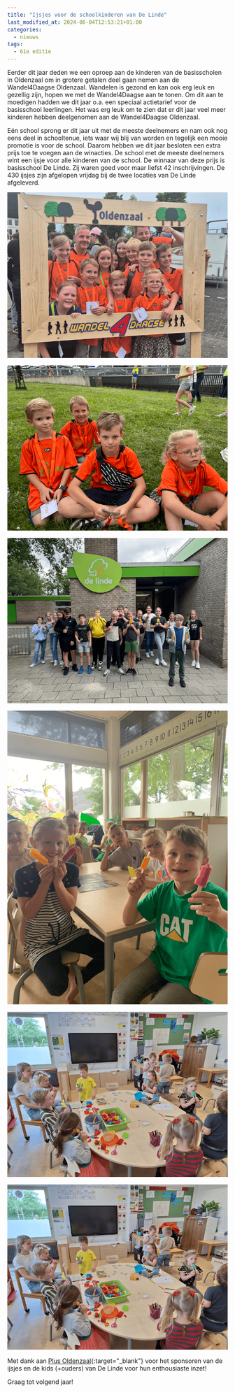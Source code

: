 ```yaml
---
title: "Ijsjes voor de schoolkinderen van De Linde"
last_modified_at: 2024-06-04T12:53:21+01:00
categories:
  - nieuws
tags:
  - 61e editie
---
```


Eerder dit jaar deden we een oproep aan de kinderen van de basisscholen in Oldenzaal om in grotere getalen deel gaan nemen aan de Wandel4Daagse Oldenzaal. Wandelen is gezond en kan ook erg leuk en gezellig zijn, hopen we met de Wandel4Daagse aan te tonen. Om dit aan te moedigen hadden we dit jaar o.a. een speciaal actietarief voor de basisschool leerlingen. Het was erg leuk om te zien dat er dit jaar veel meer kinderen hebben deelgenomen aan de Wandel4Daagse Oldenzaal.  

Eén school sprong er dit jaar uit met de meeste deelnemers en nam ook nog eens deel in schooltenue, iets waar wij blij van worden en tegelijk een mooie promotie is voor de school. Daarom hebben we dit jaar besloten een extra prijs toe te voegen aan de winacties. De school met de meeste deelnemers wint een ijsje voor alle kinderen van de school. De winnaar van deze prijs is basisschool De Linde. Zij waren goed voor maar liefst 42 inschrijvingen. De 430 ijsjes zijn afgelopen vrijdag bij de twee locaties van De Linde afgeleverd. 

![Kids van basisschool De Linde](/assets/images/news/2024/delinde1.png)  

![Kids van basisschool De Linde](/assets/images/news/2024/delinde2.png)  

![Kids van basisschool De Linde](/assets/images/news/2024/delinde3.png)  

![Kids van basisschool De Linde](/assets/images/news/2024/delinde4.png)  

![Kids van basisschool De Linde](/assets/images/news/2024/delinde5.png)  

![Kids van basisschool De Linde](/assets/images/news/2024/delinde5.png)  

Met dank aan [Plus Oldenzaal](https://www.plus.nl/supermarkten/oldenzaal_plus-oldenzaal_823){:target="_blank"} voor het sponsoren van de ijsjes en de kids (+ouders) van De Linde voor hun enthousiaste inzet!  

Graag tot volgend jaar!  